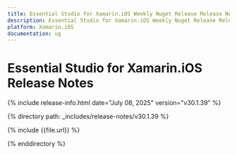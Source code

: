 ```yaml
---
title: Essential Studio for Xamarin.iOS Weekly Nuget Release Release Notes  
description: Essential Studio for Xamarin.iOS Weekly Nuget Release Release Notes  
platform: Xamarin.iOS
documentation: ug
---
```


# Essential Studio for Xamarin.iOS  Release Notes  

{% include release-info.html date="July 08, 2025"  version="v30.1.39" %}

{% directory path: _includes/release-notes/v30.1.39 %}

{% include {{file.url}} %}

{% enddirectory %}